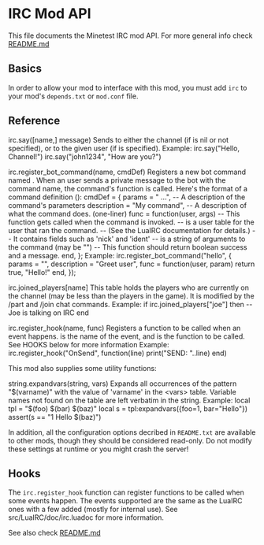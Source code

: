 IRC Mod API
===========

This file documents the Minetest IRC mod API. For more general info check [README.md](README.md)

Basics
------

In order to allow your mod to interface with this mod, you must add `irc`
to your mod's `depends.txt` or `mod.conf` file.


Reference
---------

irc.say([name,] message)
Sends <message> to either the channel (if <name> is nil or not specified),
or to the given user (if <name> is specified).
Example:
	irc.say("Hello, Channel!")
	irc.say("john1234", "How are you?")

irc.register_bot_command(name, cmdDef)
	Registers a new bot command named <name>.
	When an user sends a private message to the bot with the command name, the
	command's function is called.
	Here's the format of a command definition (<cmdDef>):
		cmdDef = {
			params = "<param1> ...",      -- A description of the command's parameters
			description = "My command",   -- A description of what the command does. (one-liner)
			func = function(user, args)
				-- This function gets called when the command is invoked.
				-- <user> is a user table for the user that ran the command.
				--   (See the LuaIRC documentation for details.)
				--   It contains fields such as 'nick' and 'ident'
				-- <args> is a string of arguments to the command (may be "")
				-- This function should return boolean success and a message.
			end,
		};
	Example:
		irc.register_bot_command("hello", {
			params = "",
			description = "Greet user",
			func = function(user, param)
				return true, "Hello!"
			end,
		});

irc.joined_players[name]
	This table holds the players who are currently on the channel (may be less
	than the players in the game). It is modified by the /part and /join chat
	commands.
	Example:
	if irc.joined_players["joe"] then
		-- Joe is talking on IRC
	end

irc.register_hook(name, func)
	Registers a function to be called when an event happens. <name> is the name
	of the event, and <func> is the function to be called. See HOOKS below
	for more information
	Example:
	irc.register_hook("OnSend", function(line)
		print("SEND: "..line)
	end)

This mod also supplies some utility functions:

string.expandvars(string, vars)
	Expands all occurrences of the pattern "$(varname)" with the value of
	'varname' in the <vars> table. Variable names not found on the table
	are left verbatim in the string.
	Example:
	local tpl = "$(foo) $(bar) $(baz)"
	local s = tpl:expandvars({foo=1, bar="Hello"})
	assert(s == "1 Hello $(baz)") 

In addition, all the configuration options decribed in `README.txt` are
available to other mods, though they should be considered read-only. Do
not modify these settings at runtime or you might crash the server!


Hooks
-----

The `irc.register_hook` function can register functions to be called
when some events happen. The events supported are the same as the LuaIRC
ones with a few added (mostly for internal use).
See src/LuaIRC/doc/irc.luadoc for more information.

See also check [README.md](README.md)

